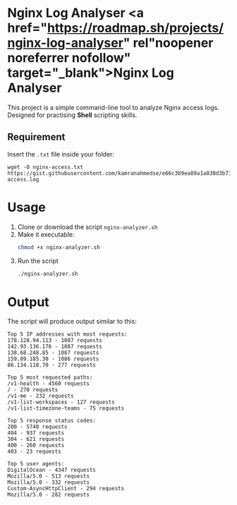 # Nginx Log Analyser <a href="https://roadmap.sh/projects/nginx-log-analyser" rel"noopener noreferrer nofollow" target="_blank">Nginx Log Analyser</a>
This project is a simple command-line tool to analyze Nginx access logs. Designed for practising **Shell** scripting skills.

## Requirement

Insert the `.txt` file inside your folder: 
```
wget -O nginx-access.txt https://gist.githubusercontent.com/kamranahmedse/e66c3b9ea89a1a030d3b739eeeef22d0/raw/77fb3ac837a73c4f0206e78a236d885590b7ae35/nginx-access.log
```

# Usage
1. Clone or download the script `nginx-analyzer.sh`
2. Make it executable:
	```bash
	chmod +x nginx-analyzer.sh 
	```
3. Run the script
	```bash
	./nginx-analyzer.sh
	```

# Output

The script will produce output similar to this:

```
Top 5 IP addresses with most requests:
178.128.94.113 - 1087 requests
142.93.136.176 - 1087 requests
138.68.248.85 - 1087 requests
159.89.185.30 - 1086 requests
86.134.118.70 - 277 requests

Top 5 most requested paths:
/v1-health - 4560 requests
/ - 270 requests
/v1-me - 232 requests
/v1-list-workspaces - 127 requests
/v1-list-timezone-teams - 75 requests

Top 5 response status codes:
200 - 5740 requests
404 - 937 requests
304 - 621 requests
400 - 260 requests
403 - 23 requests

Top 5 user agents:
DigitalOcean - 4347 requests
Mozilla/5.0 - 513 requests
Mozilla/5.0 - 332 requests
Custom-AsyncHttpClient - 294 requests
Mozilla/5.0 - 282 requests
```
